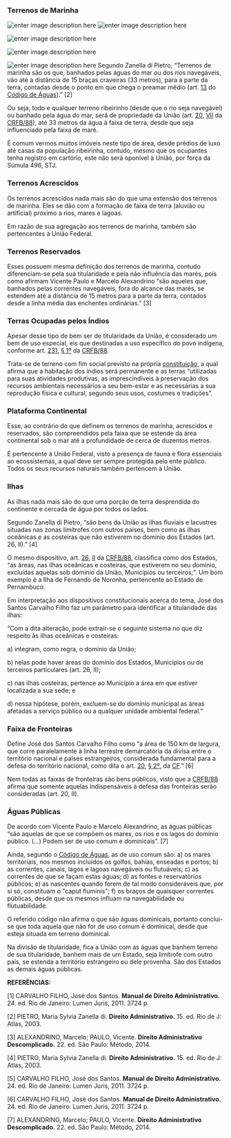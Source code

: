 ### Terrenos de Marinha

![enter image description here](https://encrypted-tbn0.gstatic.com/images?q=tbn:ANd9GcQj22VbC8fk8D_jFPXMq1BxjVaT6DL5HZ0Plg&usqp=CAU)
![enter image description here](https://oxereta.com/images/noticia/A5975d66ee7810.jpg)

![enter image description here](https://www.politize.com.br/wp-content/uploads/2021/02/Captura-de-Tela-142.png)

![enter image description here](http://www2.camara.leg.br/camaranoticias/imagens/imgNoticiaUpload1418387433295.jpg)



![enter image description here](https://www.gov.br/economia/pt-br/assuntos/patrimonio-da-uniao/bens-da-uniao/imagens/terrenosmarginais.jpg)
Segundo Zanella di Pietro, “Terrenos de marinha são os que, banhados pelas águas do mar ou dos rios navegáveis, vão até a distância de 15 braças craveiras (33 metros), para a parte da terra, contadas desde o ponto em que chega o preamar médio (art.  [13](https://www.jusbrasil.com.br/topicos/10609113/artigo-13-do-decreto-n-24643-de-10-de-julho-de-1934 "Artigo 13 do Decreto nº 24.643 de 10 de Julho de 1934")  do  [Código de Águas](https://www.jusbrasil.com.br/legislacao/91582/c%C3%B3digo-de-%C3%A1guas-decreto-24643-34 "Decreto nº 24.643, de 10 de julho de 1934.")).” [2]

Ou seja, todo e qualquer terreno ribeirinho (desde que o rio seja navegável) ou banhado pela água do mar, será de propriedade da União (art.  [20](https://www.jusbrasil.com.br/topicos/10639137/artigo-20-da-constitui%C3%A7%C3%A3o-federal-de-1988 "Artigo 20 da Constituição Federal de 1988"),  [VII](https://www.jusbrasil.com.br/topicos/10721710/inciso-vii-do-artigo-20-da-constitui%C3%A7%C3%A3o-federal-de-1988 "Inciso VII do Artigo 20 da Constituição Federal de 1988")  da  [CRFB/88](https://www.jusbrasil.com.br/legislacao/188546065/constitui%C3%A7%C3%A3o-federal-constitui%C3%A7%C3%A3o-da-republica-federativa-do-brasil-1988 "CONSTITUIÇÃO DA REPÚBLICA FEDERATIVA DO BRASIL DE 1988")), até 33 metros da água à faixa de terra, desde que seja influenciado pela faixa de maré.

É comum vermos muitos imóveis neste tipo de área, desde prédios de luxo até casas da população ribeirinha, contudo, mesmo que os ocupantes tenha registro em cartório, este não será oponível à União, por força da Súmula 496, STJ.

### Terrenos Acrescidos

Os terrenos acrescidos nada mais são do que uma extensão dos terrenos de marinha. Eles se dão com a formação de faixa de terra (aluvião ou artificial) próximo a rios, mares e lagoas.

Em razão de sua agregação aos terrenos de marinha, também são pertencentes à União Federal.

### Terrenos Reservados

Esses possuem mesma definição dos terrenos de marinha, contudo diferenciam-se pela sua titularidade e pela não influência das marés, pois como afirmam Vicente Paulo e Marcelo Alexandrino “são aqueles que, banhados pelas correntes navegáveis, fora do alcance das marés, se estendem até a distância de 15 metros para a parte da terra, contados desde a linha média das enchentes ordinárias.” [3]

### Terras Ocupadas pelos Índios

Apesar desse tipo de bem ser de titularidade da União, é considerado um bem de uso especial, eis que destinadas a uso específico do povo indígena, conforme art.  [231](https://www.jusbrasil.com.br/topicos/10643688/artigo-231-da-constitui%C3%A7%C3%A3o-federal-de-1988 "Artigo 231 da Constituição Federal de 1988"),  [§ 1º](https://www.jusbrasil.com.br/topicos/10643655/par%C3%A1grafo-1-artigo-231-da-constitui%C3%A7%C3%A3o-federal-de-1988 "Parágrafo 1 Artigo 231 da Constituição Federal de 1988")  da  [CRFB/88](https://www.jusbrasil.com.br/legislacao/188546065/constitui%C3%A7%C3%A3o-federal-constitui%C3%A7%C3%A3o-da-republica-federativa-do-brasil-1988 "CONSTITUIÇÃO DA REPÚBLICA FEDERATIVA DO BRASIL DE 1988").

Trata-se de terreno com fim social previsto na própria  [constituição](https://www.jusbrasil.com.br/legislacao/188546065/constitui%C3%A7%C3%A3o-federal-constitui%C3%A7%C3%A3o-da-republica-federativa-do-brasil-1988 "CONSTITUIÇÃO DA REPÚBLICA FEDERATIVA DO BRASIL DE 1988"), a qual afirma que a habitação dos índios será permanente e as terras “utilizadas para suas atividades produtivas, as imprescindíveis à preservação dos recursos ambientais necessários a seu bem-estar e as necessárias a sua reprodução física e cultural, segundo seus usos, costumes e tradições”.

### Plataforma Continental

Esse, ao contrário do que definem os terrenos de marinha, acrescidos e reservados, são compreendidos pela faixa que se estende da área continental sob o mar até a profundidade de cerca de duzentos metros.

É pertencente à União Federal, visto a presença de fauna e flora essenciais ao ecossistemas, a qual deve ser sempre protegida pelo ente público. Todos os seus recursos naturais também pertencem à União.

###  Ilhas

As ilhas nada mais são do que uma porção de terra desprendida do continente e cercada de água por todos os lados.

Segundo Zanella di Pietro, “são bens da União as ilhas fluviais e lacustres situadas nas zonas limítrofes com outros países, bem como as ilhas oceânicas e as costeiras que não estiverem no domínio dos Estados (art. 26, II).” [4]

O mesmo dispositivo, art.  [26](https://www.jusbrasil.com.br/topicos/10638596/artigo-26-da-constitui%C3%A7%C3%A3o-federal-de-1988 "Artigo 26 da Constituição Federal de 1988"),  [II](https://www.jusbrasil.com.br/topicos/10717035/inciso-ii-do-artigo-26-da-constitui%C3%A7%C3%A3o-federal-de-1988 "Inciso II do Artigo 26 da Constituição Federal de 1988")  da  [CRFB/88](https://www.jusbrasil.com.br/legislacao/188546065/constitui%C3%A7%C3%A3o-federal-constitui%C3%A7%C3%A3o-da-republica-federativa-do-brasil-1988 "CONSTITUIÇÃO DA REPÚBLICA FEDERATIVA DO BRASIL DE 1988"), classifica como dos Estados, “as áreas, nas ilhas oceânicas e costeiras, que estiverem no seu domínio, excluídas aquelas sob domínio da União, Municípios ou terceiros;”. Um bom exemplo é a Ilha de Fernando de Noronha, pertencente ao Estado de Pernambuco.

Em interpretação aos dispositivos constitucionais acerca do tema, José dos Santos Carvalho Filho faz um parâmetro para identificar a titularidade das ilhas:

“Com a dita alteração, pode extrair-se o seguinte sistema no que diz respeito às ilhas oceânicas e costeiras:

a) integram, como regra, o domínio da União;

b) nelas pode haver áreas do domínio dos Estados, Municípios ou de terceiros particulares (art. 26, II);

c) nas ilhas costeiras, pertence ao Município a área em que estiver localizada a sua sede; e

d) nessa hipótese, porém, excluem-se do domínio municipal as áreas afetadas a serviço público ou a qualquer unidade ambiental federal.” 

### Faixa de Fronteiras

Define José dos Santos Carvalho Filho como “a área de 150 km de largura, que corre paralelamente à linha terrestre demarcatória da divisa entre o território nacional e países estrangeiros, considerada fundamental para a defesa do território nacional, como dita o art.  [20](https://www.jusbrasil.com.br/topicos/10639137/artigo-20-da-constitui%C3%A7%C3%A3o-federal-de-1988 "Artigo 20 da Constituição Federal de 1988"),  [§ 2º](https://www.jusbrasil.com.br/topicos/10721483/par%C3%A1grafo-2-artigo-20-da-constitui%C3%A7%C3%A3o-federal-de-1988 "Parágrafo 2 Artigo 20 da Constituição Federal de 1988"), da  [CF](https://www.jusbrasil.com.br/legislacao/188546065/constitui%C3%A7%C3%A3o-federal-constitui%C3%A7%C3%A3o-da-republica-federativa-do-brasil-1988 "CONSTITUIÇÃO DA REPÚBLICA FEDERATIVA DO BRASIL DE 1988").” [6]

Nem todas as faixas de fronteiras são bens públicos, visto que a  [CRFB/88](https://www.jusbrasil.com.br/legislacao/188546065/constitui%C3%A7%C3%A3o-federal-constitui%C3%A7%C3%A3o-da-republica-federativa-do-brasil-1988 "CONSTITUIÇÃO DA REPÚBLICA FEDERATIVA DO BRASIL DE 1988")  afirma que somente aquelas indispensáveis à defesa das fronteiras serão consideradas (art. 20, II).

### Águas Públicas

De acordo com Vicente Paulo e Marcelo Alexandrino, as águas públicas “são aquelas de que se compõem os mares, os rios e os lagos do domínio público. (...) Podem ser de uso comum e dominicais”. [7]

Ainda, segundo o  [Código de Águas](https://www.jusbrasil.com.br/legislacao/91582/c%C3%B3digo-de-%C3%A1guas-decreto-24643-34 "Decreto nº 24.643, de 10 de julho de 1934."), as de uso comum são: a) os mares territoriais, nos mesmos incluídos os golfos, bahias, enseadas e portos; b) as correntes, canais, lagos e lagoas navegáveis ou flutuáveis; c) as correntes de que se façam estas águas; d) as fontes e reservatórios públicos; e) as nascentes quando forem de tal modo consideráveis que, por si só, constituam o "caput fluminis"; f) os braços de quaisquer correntes públicas, desde que os mesmos influam na navegabilidade ou flutuabilidade.

O referido código não afirma o que são águas dominicais, portanto conclui-se que toda aquela que não for de uso comum é dominical, desde que esteja situada em terreno dominical.

Na divisão de titularidade, fica a União com as águas que banhem terreno de sua titularidade, banhem mais de um Estado, seja limítrofe com outro país, se estenda a território estrangeiro ou dele provenha. São dos Estados as demais águas públicas.

**REFERÊNCIAS:**

[1] CARVALHO FILHO, José dos Santos.  **Manual de Direito Administrativo.** 24. ed. Rio de Janeiro: Lumen Juris, 2011. 3724 p.

[2] PIETRO, Maria Sylvia Zanella di.  **Direito Administrativo.** 15. ed. Rio de J: Atlas, 2003.

[3] ALEXANDRINO, Marcelo; PAULO, Vicente.  **Direito Administrativo Descomplicado.** 22. ed. São Paulo: Método, 2014.

[4] PIETRO, Maria Sylvia Zanella di.  **Direito Administrativo.** 15. ed. Rio de J: Atlas, 2003.

[5] CARVALHO FILHO, José dos Santos.  **Manual de Direito Administrativo.** 24. ed. Rio de Janeiro: Lumen Juris, 2011. 3724 p.

[6] CARVALHO FILHO, José dos Santos.  **Manual de Direito Administrativo.** 24. ed. Rio de Janeiro: Lumen Juris, 2011. 3724 p.

[7] ALEXANDRINO, Marcelo; PAULO, Vicente.  **Direito Administrativo Descomplicado.** 22. ed. São Paulo: Método, 2014.
<!--stackedit_data:
eyJoaXN0b3J5IjpbMTEzNjU3MTE2MCwxNDgwNzU0OTVdfQ==
-->